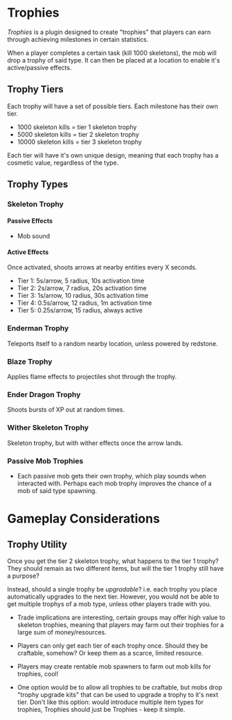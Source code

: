 # Trophies

_Trophies_ is a plugin designed to create "trophies" that players can earn through achieving milestones in certain statistics.

When a player completes a certain task (kill 1000 skeletons), the mob will drop a trophy of said type. It can then be placed at a location to enable it's active/passive effects.

## Trophy Tiers

Each trophy will have a set of possible tiers. Each milestone has their own tier.

- 1000 skeleton kills = tier 1 skeleton trophy
- 5000 skeleton kills = tier 2 skeleton trophy
- 10000 skeleton kills = tier 3 skeleton trophy

Each tier will have it's own unique design, meaning that each trophy has a cosmetic value, regardless of the type.

## Trophy Types

### Skeleton Trophy

#### Passive Effects

* Mob sound

#### Active Effects

Once activated, shoots arrows at nearby entities every X seconds.

- Tier 1: 5s/arrow, 5 radius, 10s activation time
- Tier 2: 2s/arrow, 7 radius, 20s activation time
- Tier 3: 1s/arrow, 10 radius, 30s activation time
- Tier 4: 0.5s/arrow, 12 radius, 1m activation time
- Tier 5: 0.25s/arrow, 15 radius, always active

### Enderman Trophy

Teleports itself to a random nearby location, unless powered by redstone.

### Blaze Trophy

Applies flame effects to projectiles shot through the trophy.

### Ender Dragon Trophy

Shoots bursts of XP out at random times.

### Wither Skeleton Trophy

Skeleton trophy, but with wither effects once the arrow lands.

### Passive Mob Trophies

- Each passive mob gets their own trophy, which play sounds when interacted with. Perhaps each mob trophy improves the chance of a mob of said type spawning.

# Gameplay Considerations

## Trophy Utility

Once you get the tier 2 skeleton trophy, what happens to the tier 1 trophy? They should remain as two different items, but will the tier 1 trophy still have a purpose?

Instead, should a single trophy be _upgradable_? i.e. each trophy you place automatically upgrades to the next tier. However, you would not be able to get multiple trophys of a mob type, unless other players trade with you.

- Trade implications are interesting, certain groups may offer high value to skeleton trophies, meaning that players may farm out their trophies for a large sum of money/resources.

- Players can only get each tier of each trophy once. Should they be craftable, somehow? Or keep them as a scarce, limited resource.

- Players may create rentable mob spawners to farm out mob kills for trophies, cool!

- One option would be to allow all trophies to be craftable, but mobs drop "trophy upgrade kits" that can be used to upgrade a trophy to it's next tier.  Don't like this option: would introduce multiple item types for trophies, Trophies should just be Trophies - keep it simple.
